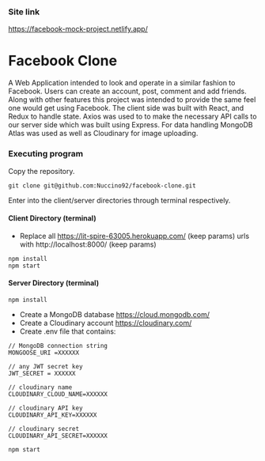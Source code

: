 ### Site link
https://facebook-mock-project.netlify.app/


# Facebook Clone

A Web Application intended to look and operate in a similar fashion to Facebook. Users can create an account, post, comment and add friends. Along with other features this project was intended to provide the same feel one would get using Facebook. The client side was built with React, and Redux to handle state. Axios was used to to make the necessary API calls to our server side which was built using Express. For data handling MongoDB Atlas was used as well as Cloudinary for image uploading.


### Executing program

Copy the repository.
```
git clone git@github.com:Nuccino92/facebook-clone.git
```

Enter into the client/server directories through terminal respectively.

#### Client Directory (terminal)

* Replace all https://lit-spire-63005.herokuapp.com/ (keep params) urls with http://localhost:8000/ (keep params)

```
npm install
npm start
```
#### Server Directory (terminal)
```
npm install
```
* Create a MongoDB database https://cloud.mongodb.com/
* Create a Cloudinary account https://cloudinary.com/
* Create .env file that contains:
```
// MongoDB connection string
MONGOOSE_URI =XXXXXX

// any JWT secret key
JWT_SECRET = XXXXXX

// cloudinary name
CLOUDINARY_CLOUD_NAME=XXXXXX

// cloudinary API key
CLOUDINARY_API_KEY=XXXXXX

// cloudinary secret
CLOUDINARY_API_SECRET=XXXXXX
```

```
npm start
```
